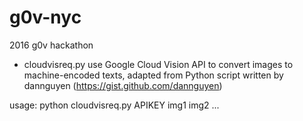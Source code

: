 # g0v-nyc
2016 g0v hackathon

- cloudvisreq.py 
use Google Cloud Vision API to convert images to machine-encoded texts,
adapted from Python script written by dannguyen (https://gist.github.com/dannguyen)

usage:
python cloudvisreq.py APIKEY img1 img2 ...
